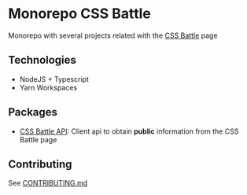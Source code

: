 # Monorepo CSS Battle

Monorepo with several projects related with the [CSS Battle](https://cssbattle.dev) page

## Technologies

- NodeJS + Typescript
- Yarn Workspaces

## Packages

- [CSS Battle API](./packages/css-battle-api): Client api to obtain **public** information
  from the CSS Battle page

## Contributing

See [CONTRIBUTING.md](./CONTRIBUTING.md)
